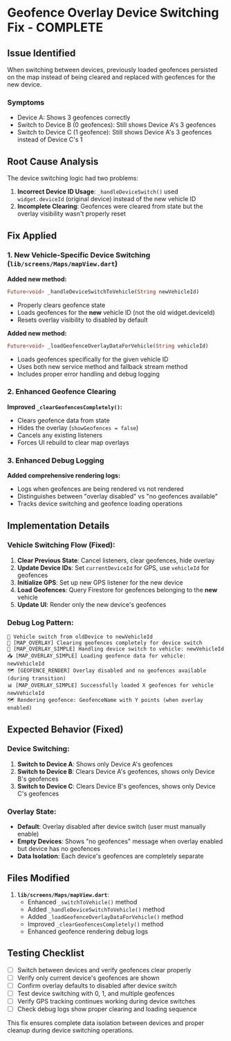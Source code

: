 # Geofence Overlay Device Switching Fix - COMPLETE

## Issue Identified
When switching between devices, previously loaded geofences persisted on the map instead of being cleared and replaced with geofences for the new device.

### Symptoms
- Device A: Shows 3 geofences correctly
- Switch to Device B (0 geofences): Still shows Device A's 3 geofences
- Switch to Device C (1 geofence): Still shows Device A's 3 geofences instead of Device C's 1

## Root Cause Analysis
The device switching logic had two problems:

1. **Incorrect Device ID Usage**: `_handleDeviceSwitch()` used `widget.deviceId` (original device) instead of the new vehicle ID
2. **Incomplete Clearing**: Geofences were cleared from state but the overlay visibility wasn't properly reset

## Fix Applied

### 1. New Vehicle-Specific Device Switching (`lib/screens/Maps/mapView.dart`)

**Added new method:**
```dart
Future<void> _handleDeviceSwitchToVehicle(String newVehicleId)
```
- Properly clears geofence state
- Loads geofences for the **new** vehicle ID (not the old widget.deviceId)
- Resets overlay visibility to disabled by default

**Added new method:**
```dart
Future<void> _loadGeofenceOverlayDataForVehicle(String vehicleId)
```
- Loads geofences specifically for the given vehicle ID
- Uses both new service method and fallback stream method
- Includes proper error handling and debug logging

### 2. Enhanced Geofence Clearing
**Improved `_clearGeofencesCompletely()`:**
- Clears geofence data from state
- Hides the overlay (`showGeofences = false`)
- Cancels any existing listeners
- Forces UI rebuild to clear map overlays

### 3. Enhanced Debug Logging
**Added comprehensive rendering logs:**
- Logs when geofences are being rendered vs not rendered
- Distinguishes between "overlay disabled" vs "no geofences available"
- Tracks device switching and geofence loading operations

## Implementation Details

### Vehicle Switching Flow (Fixed):
1. **Clear Previous State**: Cancel listeners, clear geofences, hide overlay
2. **Update Device IDs**: Set `currentDeviceId` for GPS, use `vehicleId` for geofences
3. **Initialize GPS**: Set up new GPS listener for the new device
4. **Load Geofences**: Query Firestore for geofences belonging to the **new** vehicle
5. **Update UI**: Render only the new device's geofences

### Debug Log Pattern:
```
🔄 Vehicle switch from oldDevice to newVehicleId
🧹 [MAP_OVERLAY] Clearing geofences completely for device switch
🔄 [MAP_OVERLAY_SIMPLE] Handling device switch to vehicle: newVehicleId
📥 [MAP_OVERLAY_SIMPLE] Loading geofence data for vehicle: newVehicleId
🗺️ [GEOFENCE_RENDER] Overlay disabled and no geofences available (during transition)
📊 [MAP_OVERLAY_SIMPLE] Successfully loaded X geofences for vehicle newVehicleId
🗺️ Rendering geofence: GeofenceName with Y points (when overlay enabled)
```

## Expected Behavior (Fixed)

### Device Switching:
1. **Switch to Device A**: Shows only Device A's geofences
2. **Switch to Device B**: Clears Device A's geofences, shows only Device B's geofences
3. **Switch to Device C**: Clears Device B's geofences, shows only Device C's geofences

### Overlay State:
- **Default**: Overlay disabled after device switch (user must manually enable)
- **Empty Devices**: Shows "no geofences" message when overlay enabled but device has no geofences
- **Data Isolation**: Each device's geofences are completely separate

## Files Modified
1. **`lib/screens/Maps/mapView.dart`**:
   - Enhanced `_switchToVehicle()` method
   - Added `_handleDeviceSwitchToVehicle()` method
   - Added `_loadGeofenceOverlayDataForVehicle()` method
   - Improved `_clearGeofencesCompletely()` method
   - Enhanced geofence rendering debug logs

## Testing Checklist
- [ ] Switch between devices and verify geofences clear properly
- [ ] Verify only current device's geofences are shown
- [ ] Confirm overlay defaults to disabled after device switch
- [ ] Test device switching with 0, 1, and multiple geofences
- [ ] Verify GPS tracking continues working during device switches
- [ ] Check debug logs show proper clearing and loading sequence

This fix ensures complete data isolation between devices and proper cleanup during device switching operations.
